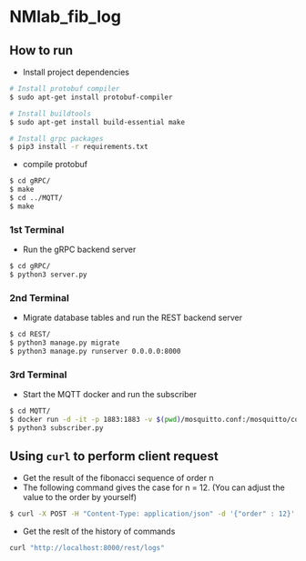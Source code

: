 # NMlab_fib_log

## How to run
- Install project dependencies
```bash
# Install protobuf compiler
$ sudo apt-get install protobuf-compiler

# Install buildtools
$ sudo apt-get install build-essential make

# Install grpc packages
$ pip3 install -r requirements.txt
```
- compile protobuf 
```bash
$ cd gRPC/
$ make
$ cd ../MQTT/
$ make
```
### 1st Terminal
- Run the gRPC backend server
```bash
$ cd gRPC/
$ python3 server.py
```
### 2nd Terminal
- Migrate database tables and run the REST backend server
```bash
$ cd REST/
$ python3 manage.py migrate
$ python3 manage.py runserver 0.0.0.0:8000
```
### 3rd Terminal
- Start the MQTT docker and run the subscriber
```bash
$ cd MQTT/
$ docker run -d -it -p 1883:1883 -v $(pwd)/mosquitto.conf:/mosquitto/configmosquitto.conf eclipse-mosquitto
$ python3 subscriber.py
```
## Using `curl` to perform client request
- Get the result of the fibonacci sequence of order n
- The following command gives the case for n = 12. (You can adjust the value to the order by yourself)
```bash
$ curl -X POST -H "Content-Type: application/json" -d '{"order" : 12}' "http://localhost:8000/rest/fibonacci"
```
- Get the reslt of the history of commands
```bash
curl "http://localhost:8000/rest/logs"
```